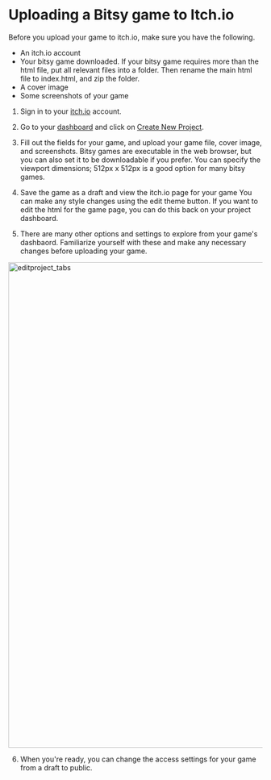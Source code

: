 # Uploading a Bitsy game to Itch.io

Before you upload your game to itch.io, make sure you have the following.

* An itch.io account 
* Your bitsy game downloaded. If your bitsy game requires more than the html file, put all relevant files into a folder. Then rename the main html file to index.html, and zip the folder.
* A cover image
* Some screenshots of your game

1. Sign in to your [itch.io](https://itch.io) account.
   
2. Go to your [dashboard](https://itch.io/dashboard) and click on [Create New Project](https://itch.io/game/new).

3. Fill out the fields for your game, and upload your game file, cover image, and screenshots. Bitsy games are executable in the web browser, but you can also set it to be downloadable if you prefer. You can specify the viewport dimensions; 512px x 512px is a good option for many bitsy games. 

4. Save the game as a draft and view the itch.io page for your game You can make any style changes using the edit theme button. If you want to edit the html for the game page, you can do this back on your project dashboard.

5. There are many other options and settings to explore from your game's dashbaord. Familiarize yourself with these and make any necessary changes before uploading your game.
<img width="963" alt="editproject_tabs" src="https://github.com/le-doux/bitsy/assets/15849522/26750efe-2cc6-4cfe-aa01-a02e2b594842">

6. When you're ready, you can change the access settings for your game from a draft to public.
